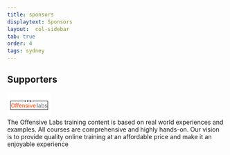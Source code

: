 ```yaml
---
title: sponsors
displaytext: Sponsors
layout:  col-sidebar
tab: true
order: 4
tags: sydney
---
```



## Supporters
<img src="assets/images/offensive-labs.jpg" style="width:20%" class="center"> <br/>
The Offensive Labs training content is based on real world experiences and examples. All courses are comprehensive and highly hands-on. Our vision is to provide quality online training at an affordable price and make it an enjoyable experience
